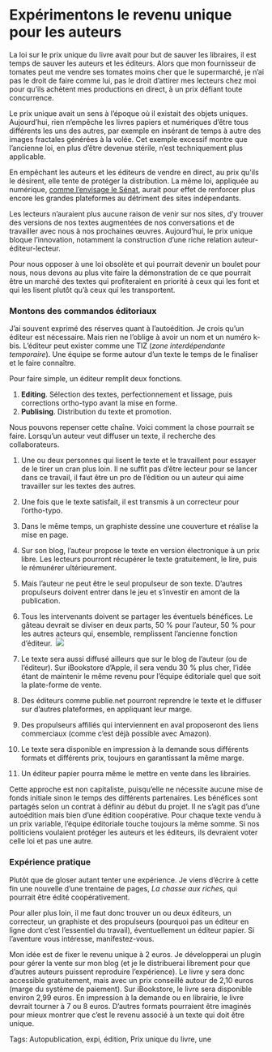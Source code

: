 # Expérimentons le revenu unique pour les auteurs

La loi sur le prix unique du livre avait pour but de sauver les libraires, il est temps de sauver les auteurs et les éditeurs. Alors que mon fournisseur de tomates peut me vendre ses tomates moins cher que le supermarché, je n’ai pas le droit de faire comme lui, pas le droit d’attirer mes lecteurs chez moi pour qu’ils achètent mes productions en direct, à un prix défiant toute concurrence.<span id="more-19179"></span>

Le prix unique avait un sens à l’époque où il existait des objets uniques. Aujourd’hui, rien n’empêche les livres papiers et numériques d’être tous différents les uns des autres, par exemple en insérant de temps à autre des images fractales générées à la volée. Cet exemple excessif montre que l’ancienne loi, en plus d’être devenue stérile, <a herf="http://blog.tcrouzet.com/2010/09/07/la-fin-du-livre-unique/">n’est techniquement plus applicable</a>.

En empêchant les auteurs et les éditeurs de vendre en direct, au prix qu'ils le désirent, elle tente de protéger la distribution. La même loi, appliquée au numérique, [comme l’envisage le Sénat](http://www.numerama.com/magazine/16754-le-senat-propose-le-prix-unique-pour-le-livre-numerique.html), aurait pour effet de renforcer plus encore les grandes plateformes au détriment des sites indépendants.

Les lecteurs n’auraient plus aucune raison de venir sur nos sites, d’y trouver des versions de nos textes augmentées de nos conversations et de travailler avec nous à nos prochaines œuvres. Aujourd’hui, le prix unique bloque l’innovation, notamment la construction d’une riche relation auteur-éditeur-lecteur.

Pour nous opposer à une loi obsolète et qui pourrait devenir un boulet pour nous, nous devons au plus vite faire la démonstration de ce que pourrait être un marché des textes qui profiteraient en priorité à ceux qui les font et qui les lisent plutôt qu’à ceux qui les transportent.

### Montons des commandos éditoriaux

J’ai souvent exprimé des réserves quant à l’autoédition. Je crois qu’un éditeur est nécessaire. Mais rien ne l’oblige à avoir un nom et un numéro k-bis. L’éditeur peut exister comme une TIZ (*zone interdépendante temporaire*). Une équipe se forme autour d’un texte le temps de le finaliser et le faire connaître.

Pour faire simple, un éditeur remplit deux fonctions.

1. **Editing**. Sélection des textes, perfectionnement et lissage, puis corrections ortho-typo avant la mise en forme.
2. **Publising**. Distribution du texte et promotion.

Nous pouvons repenser cette chaîne. Voici comment la chose pourrait se faire. Lorsqu’un auteur veut diffuser un texte, il recherche des collaborateurs.

1. Une ou deux personnes qui lisent le texte et le travaillent pour essayer de le tirer un cran plus loin. Il ne suffit pas d’être lecteur pour se lancer dans ce travail, il faut être un pro de l’édition ou un auteur qui aime travailler sur les textes des autres.

2. Une fois que le texte satisfait, il est transmis à un correcteur pour l’ortho-typo.

3. Dans le même temps, un graphiste dessine une couverture et réalise la mise en page.

4. Sur son blog, l’auteur propose le texte en version électronique à un prix libre. Les lecteurs pourront récupérer le texte gratuitement, le lire, puis le rémunérer ultérieurement.

5. Mais l’auteur ne peut être le seul propulseur de son texte. D’autres propulseurs doivent entrer dans le jeu et s’investir en amont de la publication.

6. Tous les intervenants doivent se partager les éventuels bénéfices. Le gâteau devrait se diviser en deux parts, 50 % pour l’auteur, 50 % pour les autres acteurs qui, ensemble, remplissent l’ancienne fonction d’éditeur.
    ![](http://blog.tcrouzet.comhttps://tcrouzet.com/images_tc/2010/09/pie1.png)

7. Le texte sera aussi diffusé ailleurs que sur le blog de l’auteur (ou de l’éditeur). Sur iBookstore d’Apple, il sera vendu 30 % plus cher, l’idée étant de maintenir le même revenu pour l’équipe éditoriale quel que soit la plate-forme de vente.

8. Des éditeurs comme publie.net pourront reprendre le texte et le diffuser sur d’autres plateformes, en appliquant leur marge.

9. Des propulseurs affiliés qui interviennent en aval proposeront des liens commerciaux (comme c’est déjà possible avec Amazon).

10. Le texte sera disponible en impression à la demande sous différents formats et différents prix, toujours en garantissant la même marge.

11. Un éditeur papier pourra même le mettre en vente dans les librairies.

Cette approche est non capitaliste, puisqu’elle ne nécessite aucune mise de fonds initiale sinon le temps des différents partenaires. Les bénéfices sont partagés selon un contrat à définir au début du projet. Il ne s’agit pas d’une autoédition mais bien d’une édition coopérative. Pour chaque texte vendu à un prix variable, l’équipe éditoriale touche toujours la même somme. Si nos politiciens voulaient protéger les auteurs et les éditeurs, ils devraient voter celle loi et pas une autre.

### Expérience pratique

Plutôt que de gloser autant tenter une expérience. Je viens d’écrire à cette fin une nouvelle d’une trentaine de pages, *La chasse aux riches*, qui pourrait être édité coopérativement.

Pour aller plus loin, il me faut donc trouver un ou deux éditeurs, un correcteur, un graphiste et des propulseurs (pourquoi pas un éditeur en ligne dont c’est l’essentiel du travail), éventuellement un éditeur papier. Si l’aventure vous intéresse, manifestez-vous.

Mon idée est de fixer le revenu unique à 2 euros. Je développerai un plugin pour gérer la vente sur mon blog (et je le distribuerai librement pour que d’autres auteurs puissent reproduire l’expérience). Le livre y sera donc accessible gratuitement, mais avec un prix conseillé autour de 2,10 euros (marge du système de paiement). Sur iBookstore, le livre sera disponible environ 2,99 euros. En impression à la demande ou en librairie, le livre devrait tourner à 7 ou 8 euros. D’autres formats pourraient être imaginés pour mieux montrer que c’est le revenu associé à un texte qui doit être unique.

Tags: Autopublication, expi, édition, Prix unique du livre, une